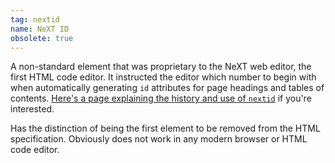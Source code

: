 ```yaml
---
tag: nextid
name: NeXT ID
obsolete: true
---
```


A non-standard element that was proprietary to the NeXT web editor, the first HTML code editor. It instructed the editor which number to begin with when automatically generating `id` attributes for page headings and tables of contents. [Here's a page explaining the history and use of `nextid`](http://the-pope.com/nextid.html) if you're interested.

Has the distinction of being the first element to be removed from the HTML specification. Obviously does not work in any modern browser or HTML code editor.

